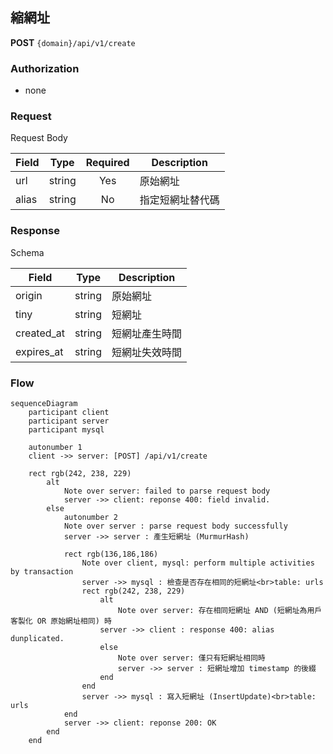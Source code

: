 ## 縮網址

**POST** `{domain}/api/v1/create`

### Authorization

- none

### Request 

Request Body

| Field  | Type   | Required | Description |
| ------ | ------ | :------: | ----------- |
| url    | string | Yes      | 原始網址 |
| alias  | string | No       | 指定短網址替代碼 |

### Response

Schema

| Field   | Type   | Description |
| ------- | ------ | ----------- |
| origin  | string | 原始網址 |
| tiny    | string | 短網址 |
| created_at | string | 短網址產生時間 |
| expires_at | string | 短網址失效時間 |

### Flow

```mermaid
sequenceDiagram
    participant client
    participant server
    participant mysql
    
    autonumber 1
    client ->> server: [POST] /api/v1/create
    
    rect rgb(242, 238, 229)
        alt
            Note over server: failed to parse request body
            server ->> client: reponse 400: field invalid.
        else
            autonumber 2
            Note over server : parse request body successfully
            server ->> server : 產生短網址 (MurmurHash)
            
            rect rgb(136,186,186)
                Note over client, mysql: perform multiple activities by transaction 
                server ->> mysql : 檢查是否存在相同的短網址<br>table: urls
                rect rgb(242, 238, 229)
                    alt
                        Note over server: 存在相同短網址 AND (短網址為用戶客製化 OR 原始網址相同) 時
                    server ->> client : response 400: alias dunplicated.
                    else
                        Note over server: 僅只有短網址相同時
                        server ->> server : 短網址增加 timestamp 的後綴
                    end
                end
                server ->> mysql : 寫入短網址 (InsertUpdate)<br>table: urls
            end
            server ->> client: reponse 200: OK
        end
    end
```
